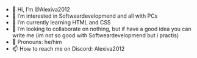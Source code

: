 - 👋 Hi, I’m @Alexiva2012
- 👀 I’m interested in Softweardevelopmend and all with PCs
- 🌱 I’m currently learning HTML and CSS
- 💞️ I’m looking to collaborate on nothing, but if have a good idea you can write me (im not so good with Softweardevelopmend but i practis) 
- 🙋 Pronouns: he/him
- 📫 How to reach me on Discord: Alexiva2012

<!---
Alexiva2012/Alexiva2012 is a ✨ special ✨ repository because its `README.md` (this file) appears on your GitHub profile.
You can click the Preview link to take a look at your changes.
--->
